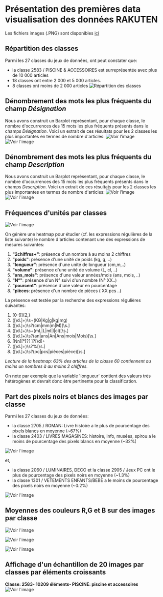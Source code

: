# Présentation des premières data visualisation des données RAKUTEN

Les fichiers images (.PNG) sont disponibles [ici](https://github.com/JulienJ-44/rakuteam/tree/main/Pictures)

## Répartition des classes
Parmi les 27 classes du jeux de données, ont peut constater que:
* la classe 2583 / PISCINE & ACCESSOIRES est surreprésentée avec plus de 10 000 articles 
* 18 classes ont entre 2 000 et 5 000 articles.
* 8 classes ont moins de 2 000 articles
![Répartition des classes](https://github.com/JulienJ-44/rakuteam/blob/main/Pictures/Nb%20articles%20par%20classe.png)

## Dénombrement des mots les plus fréquents du champ *Désignation*
Nous avons construit un Barplot représentant, pour chaque classe, le nombre d'occurrences des 15 mots les plus fréquents présents dans le champs *Désignation*. 
Voici un extrait de ces résultats pour les 2 classes les plus importantes en termes de nombre d'articles:
![Voir l'image](https://github.com/JulienJ-44/rakuteam/blob/main/Pictures/Nb%20mot%20d%C3%A9signation%20classe_%202583.png)
![Voir l'image](https://github.com/JulienJ-44/rakuteam/blob/main/Pictures/Nb%20mot%20d%C3%A9signation%20classe_%201560.png)

## Dénombrement des mots les plus fréquents du champ *Description*
Nous avons construit un Barplot représentant, pour chaque classe, le nombre d'occurrences des 15 mots les plus fréquents présents dans le champs *Description*. 
Voici un extrait de ces résultats pour les 2 classes les plus importantes en termes de nombre d'articles:
![Voir l'image](https://github.com/JulienJ-44/rakuteam/blob/main/Pictures/Nb%20mot%20d%C3%A9scription%20classe_%202583.png)
![Voir l'image](https://github.com/JulienJ-44/rakuteam/blob/main/Pictures/Nb%20mot%20d%C3%A9scription%20classe_%201560.png)

## Fréquences d'unités par classes
![Voir l'image](https://github.com/JulienJ-44/rakuteam/blob/main/Pictures/Frequence_unites_par_classe.png)

On génère une heatmap pour étudier (cf. les expressions régulières de la liste suivante) le nombre d'articles contenant une des expressions de mesures suivantes:
1. **"2chiffres+"**: présence d'un nombre à au moins 2 chiffres
1. **"poids"**: présence d'une unité de poids (kg, g, ..)
1. **"longueur"**: présence d'une unité de longueur (cm,m,..)
1. **"volume"**: présence d'une unité de volume (L, cl, ..)
1. **"ans_mois"**: présence d'une valeur années/mois (ans, mois, ..)
1. **"N°"**: présence d'un N° suivi d'un nombre (N° XX..)
1. **"pourcent"**: présence d'une valeur en pourcentage
1. **"pièces**: présence d'un nombre de pièces ( XX pcs ..)

La présence est testée par la recherche des expressions régulières suivantes:
1. [0-9]{2,}
1. ([\d.]+)\s+(KG|Kg|g|kg|mg)
1. ([\d.]+)\s?(cm|mm|m|M)[\s.]
1. ([\d.]+)\s+(mL|L|ml|l|cl)[\s.]
1. ([\d.]+)\s?(an|ans|An|Ans|mois|Mois)[\s.]
1. [Nn][°]?[ ]?[\d]+
1. ([\d.]+)\s?%[\s.]
1. ([\d.]+)\s?(pc|pcs|pièces|pièce)[\s.]

*Lecture de la heatmap: 63% des articles de la classe 60 contiennent au moins un nombres à au moins 2 chiffres.*

On note par exemple que la variable 'longueur' contient des valeurs très hétérogènes et devrait donc être pertinente pour la classification.

## Part des pixels noirs et blancs des images par classe
Parmi les 27 classes du jeux de données:
* la classe 2705 / ROMAN: Livre histoire a le plus de pourcentage des pixels blancs en moyenne (~67%)
* la classe 2403 / LIVRES MAGASINES: histoire, info, musées, spirou a le moins de pourcentage des pixels blancs en moyenne (~32%)

![Voir l'image](https://github.com/JulienJ-44/rakuteam/blob/main/Pictures/Pourcentage%20des%20pixels%20blancs%20sur%20les%20images.png)

et,
* la classe 2060 / LUMINAIRES, DECO et la classe 2905 / Jeux PC ont le plus de pourcentage des pixels noirs en moyenne (~1.3%)
* la classe 1301 / VETEMENTS ENFANTS/BEBE a le moins de pourcentage des pixels noirs en moyenne (~0.2%)

![Voir l'image](https://github.com/JulienJ-44/rakuteam/blob/main/Pictures/Pourcentage%20des%20pixels%20noirs%20sur%20les%20images.png)

## Moyennes des couleurs R,G et B sur des images par classe

![Voir l'image](https://github.com/JulienJ-44/rakuteam/blob/main/Pictures/Moyenne%20de%20valeur%20R%20sur%20les%20images.png)

![Voir l'image](https://github.com/JulienJ-44/rakuteam/blob/main/Pictures/Moyenne%20de%20valeur%20G%20sur%20les%20images.png)

![Voir l'image](https://github.com/JulienJ-44/rakuteam/blob/main/Pictures/Moyenne%20de%20valeur%20B%20sur%20les%20images.png)

## Affichage d'un échantillon de 20 images par classes par éléments croissants
**Classe: 2583-
 10209  éléments-
PISCINE: piscine et accessoires**
![Voir l'image](https://github.com/JulienJ-44/rakuteam/blob/main/Pictures/subplot_classe_2583.png)



